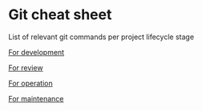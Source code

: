 # Git cheat sheet

List of relevant git commands per project lifecycle stage

[For development](development.md)

[For review](review.md)

[For operation](operation.md)

[For maintenance](maintenance.md)
